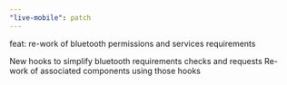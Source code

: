 ```yaml
---
"live-mobile": patch
---
```


feat: re-work of bluetooth permissions and services requirements

New hooks to simplify bluetooth requirements checks and requests
Re-work of associated components using those hooks
